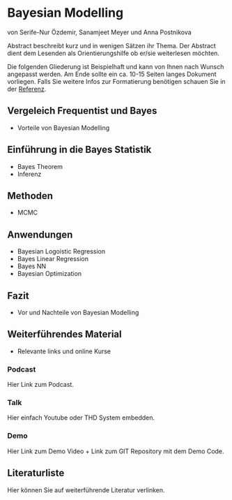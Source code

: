 # Bayesian Modelling
von Serife-Nur Özdemir, Sanamjeet Meyer und Anna Postnikova

Abstract beschreibt kurz und in wenigen Sätzen ihr Thema. Der Abstract dient dem Lesenden als Orientierungshilfe ob er/sie weiterlesen möchten.

Die folgenden Gliederung ist Beispielhaft und kann von Ihnen nach Wunsch angepasst werden. Am Ende sollte ein ca. 10-15 Seiten langes Dokument vorliegen. Falls Sie weitere Infos zur Formatierung benötigen schauen Sie in der [Referenz](https://squidfunk.github.io/mkdocs-material/reference/).
## Vergeleich Frequentist und Bayes
- Vorteile von Bayesian Modelling
## Einführung in die Bayes Statistik
- Bayes Theorem
- Inferenz
## Methoden
- MCMC
## Anwendungen
- Bayesian Logoistic Regression
- Bayes Linear Regression
- Bayes NN
- Bayesian Optimization
## Fazit
- Vor und Nachteile von Bayesian Modelling
## Weiterführendes Material
- Relevante links und online Kurse
### Podcast
Hier Link zum Podcast.

### Talk
Hier einfach Youtube oder THD System embedden.

### Demo
Hier Link zum Demo Video + Link zum GIT Repository mit dem Demo Code.


## Literaturliste
Hier können Sie auf weiterführende Literatur verlinken. 
